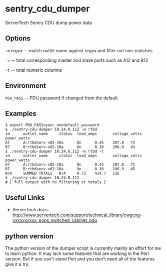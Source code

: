 sentry_cdu_dumper
=================

ServerTech Sentry CDU dump power data

Options
-------

`-m` *regex* -- match outlet name against *regex* and filter out non-matches

`-s` -- total corresponding master and slave ports such as A12 and B12

`-t` -- total numeric columns

Environment
-----------

`PDU_PASS` -- PDU password if changed from the default

Examples
--------

	$ export PDU_PASS=your_nondefault_password
	$ ./sentry-cdu-dumper 10.24.0.112 -m rtbd
	id      outlet_name     status  load_amps       voltage_volts   power_watts
	A7      A:rtbdserv-v02-10a      On      0.45    207.8   73
	B7      B:rtbdserv-v02-10a      On      0.30    206.9   43
	$ ./sentry-cdu-dumper 10.24.0.112 -m rtbd -t
	id      outlet_name     status  load_amps       voltage_volts   power_watts
	A7      A:rtbdserv-v02-10a      On      0.43    207.8   71
	B7      B:rtbdserv-v02-10a      On      0.30    206.9   45
	N/A     SUMMED TOTALS   N/A     0.73    414.7   116    
	$ ./sentry-cdu-dumper 10.24.0.112
	# [ full output with no filtering or totals ]

Useful Links
------------

* ServerTech docs: http://www.servertech.com/support/technical_library/cwgcxg-xxxxxxxxxx_pops_switched_cabinet_pdu

python version
--------------

The python version of the dumper script is currently mainly an effort for me to
learn python.  It may lack some features that are working in the Perl version.
But if you can't stand Perl and you don't need all of the features give it a try.

